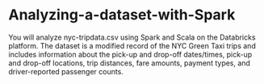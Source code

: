# Analyzing-a-dataset-with-Spark

You will analyze nyc-tripdata.csv using Spark and Scala on the Databricks platform. The dataset is a modified record of the NYC Green Taxi trips and includes information about the pick-up and drop-off dates/times, pick-up and drop-off locations, trip distances, fare amounts, payment types, and driver-reported passenger counts.
